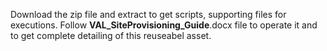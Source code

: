 Download the zip file and extract to get scripts, supporting files for executions.
Follow **VAL_SiteProvisioning_Guide**.docx file to operate it and to get complete detailing of this reuseabel asset.
